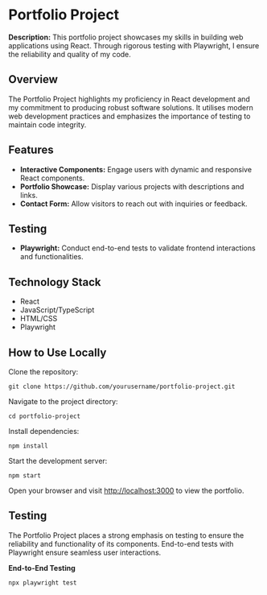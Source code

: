 Portfolio Project
=================

**Description:** This portfolio project showcases my skills in building web applications using React. Through rigorous testing with Playwright, I ensure the reliability and quality of my code.

Overview
--------

The Portfolio Project highlights my proficiency in React development and my commitment to producing robust software solutions. It utilises modern web development practices and emphasizes the importance of testing to maintain code integrity.

Features
--------

*   **Interactive Components:** Engage users with dynamic and responsive React components.
*   **Portfolio Showcase:** Display various projects with descriptions and links.
*   **Contact Form:** Allow visitors to reach out with inquiries or feedback.

Testing
-------

*   **Playwright:** Conduct end-to-end tests to validate frontend interactions and functionalities.

Technology Stack
----------------

*   React
*   JavaScript/TypeScript
*   HTML/CSS
*   Playwright

How to Use Locally
----------

Clone the repository:

`git clone https://github.com/yourusername/portfolio-project.git`

Navigate to the project directory:

`cd portfolio-project`

Install dependencies:

`npm install`

Start the development server:

`npm start`

Open your browser and visit [http://localhost:3000](http://localhost:3000) to view the portfolio.

Testing
-------

The Portfolio Project places a strong emphasis on testing to ensure the reliability and functionality of its components. End-to-end tests with Playwright ensure seamless user interactions.


**End-to-End Testing**

`npx playwright test`
